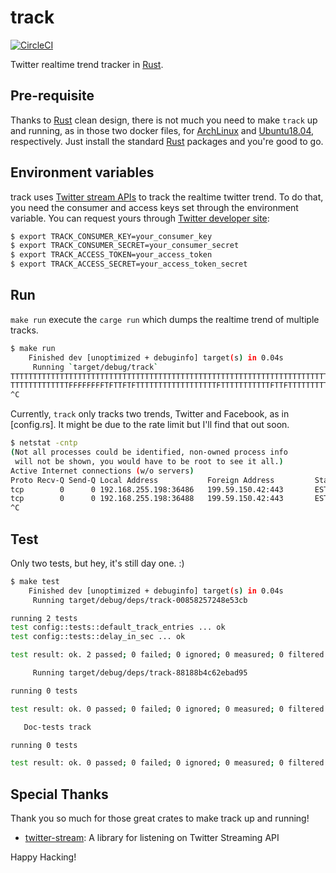 # track

[![CircleCI]](https://circleci.com/gh/keithnoguchi/workflows/track)

Twitter realtime trend tracker in [Rust].

[Rust]: https://www.rust-lang.org
[CircleCI]: https://circleci.com/gh/keithnoguchi/track.svg?style=svg

## Pre-requisite

Thanks to [Rust] clean design, there is not much you need to make `track`
up and running, as in those two docker files, for [ArchLinux] and [Ubuntu18.04],
respectively.  Just install the standard [Rust] packages and you're good
to go.

[ArchLinux]: Dockerfile.arch64
[Ubuntu18.04]: Dockerfile.ubuntu64

## Environment variables

track uses [Twitter stream APIs] to track the realtime twitter trend.
To do that, you need the consumer and access keys set through the
environment variable.  You can request yours through [Twitter developer site]:


```sh
$ export TRACK_CONSUMER_KEY=your_consumer_key
$ export TRACK_CONSUMER_SECRET=your_consumer_secret
$ export TRACK_ACCESS_TOKEN=your_access_token
$ export TRACK_ACCESS_SECRET=your_access_token_secret
```

[Twitter stream APIs]: https://developer.twitter.com/en/docs/tweets/filter-realtime/api-reference/post-statuses-filter
[Twitter developer site]: https://developer.twitter.com/

## Run

`make run` execute the `carge run` which dumps the realtime trend of multiple tracks.

```sh
$ make run
    Finished dev [unoptimized + debuginfo] target(s) in 0.04s
     Running `target/debug/track`
TTTTTTTTTTTTTTTTTTTTTTTTTTTTTTTTTTTTTTTTTTTTTTTTTTTTTTTTTTTTTTTTTTTTTTTTTTTTTTTTTTTTTTTT
TTTTTTTTTTTTTFFFFFFFFTFTTFTFTTTTTTTTTTTTTTTTTTFTTTTTTTTTTTFTTFTTTTTTTTTTTTFTTTTFFFFFFerror: 420 <unknown status code>
^C
```

Currently, `track` only tracks two trends, Twitter and Facebook, as in [config.rs].
It might be due to the rate limit but I'll find that out soon.

```sh
$ netstat -cntp
(Not all processes could be identified, non-owned process info
 will not be shown, you would have to be root to see it all.)
Active Internet connections (w/o servers)
Proto Recv-Q Send-Q Local Address           Foreign Address         State       PID/Program name
tcp        0      0 192.168.255.198:36486   199.59.150.42:443       ESTABLISHED 6962/target/debug/t
tcp        0      0 192.168.255.198:36488   199.59.150.42:443       ESTABLISHED 6962/target/debug/t
^C
```

## Test

Only two tests, but hey, it's still day one. :)

```sh
$ make test
    Finished dev [unoptimized + debuginfo] target(s) in 0.04s
     Running target/debug/deps/track-00858257248e53cb

running 2 tests
test config::tests::default_track_entries ... ok
test config::tests::delay_in_sec ... ok

test result: ok. 2 passed; 0 failed; 0 ignored; 0 measured; 0 filtered out

     Running target/debug/deps/track-88188b4c62ebad95

running 0 tests

test result: ok. 0 passed; 0 failed; 0 ignored; 0 measured; 0 filtered out

   Doc-tests track

running 0 tests

test result: ok. 0 passed; 0 failed; 0 ignored; 0 measured; 0 filtered out
```

## Special Thanks

Thank you so much for those great crates to make track up and running!

- [twitter-stream]: A library for listening on Twitter Streaming API

[twitter-stream]: https://docs.rs/crate/twitter-stream/0.8.0

Happy Hacking!
